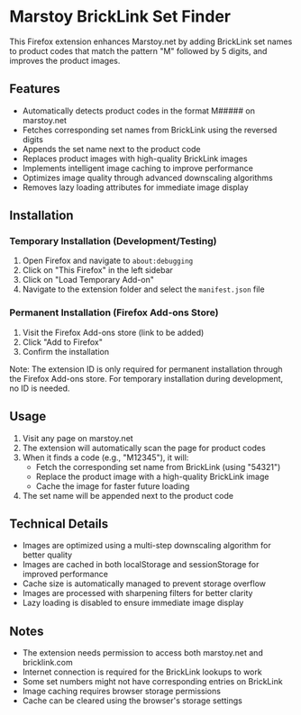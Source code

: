 # Marstoy BrickLink Set Finder

This Firefox extension enhances Marstoy.net by adding BrickLink set names to product codes that match the pattern "M" followed by 5 digits, and improves the product images.

## Features

- Automatically detects product codes in the format M##### on marstoy.net
- Fetches corresponding set names from BrickLink using the reversed digits
- Appends the set name next to the product code
- Replaces product images with high-quality BrickLink images
- Implements intelligent image caching to improve performance
- Optimizes image quality through advanced downscaling algorithms
- Removes lazy loading attributes for immediate image display

## Installation

### Temporary Installation (Development/Testing)
1. Open Firefox and navigate to `about:debugging`
2. Click on "This Firefox" in the left sidebar
3. Click on "Load Temporary Add-on"
4. Navigate to the extension folder and select the `manifest.json` file

### Permanent Installation (Firefox Add-ons Store)
1. Visit the Firefox Add-ons store (link to be added)
2. Click "Add to Firefox"
3. Confirm the installation

Note: The extension ID is only required for permanent installation through the Firefox Add-ons store. For temporary installation during development, no ID is needed.

## Usage

1. Visit any page on marstoy.net
2. The extension will automatically scan the page for product codes
3. When it finds a code (e.g., "M12345"), it will:
   - Fetch the corresponding set name from BrickLink (using "54321")
   - Replace the product image with a high-quality BrickLink image
   - Cache the image for faster future loading
4. The set name will be appended next to the product code

## Technical Details

- Images are optimized using a multi-step downscaling algorithm for better quality
- Images are cached in both localStorage and sessionStorage for improved performance
- Cache size is automatically managed to prevent storage overflow
- Images are processed with sharpening filters for better clarity
- Lazy loading is disabled to ensure immediate image display

## Notes

- The extension needs permission to access both marstoy.net and bricklink.com
- Internet connection is required for the BrickLink lookups to work
- Some set numbers might not have corresponding entries on BrickLink
- Image caching requires browser storage permissions
- Cache can be cleared using the browser's storage settings 